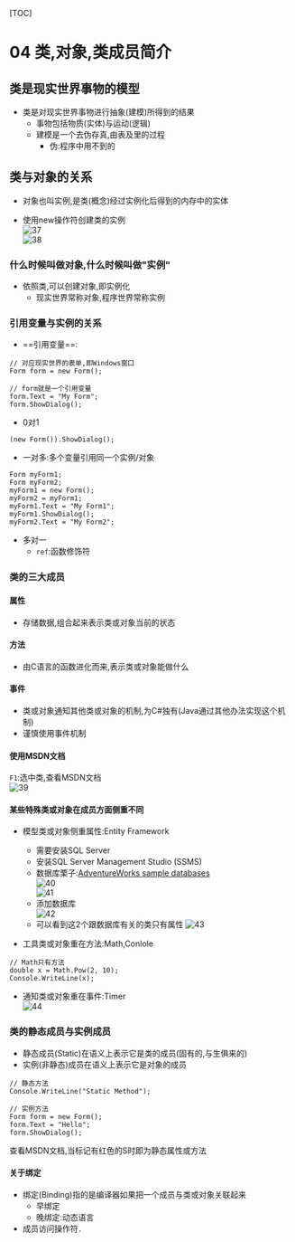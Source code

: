 [TOC]

# 04 类,对象,类成员简介

## 类是现实世界事物的模型 
- 类是对现实世界事物进行抽象(建模)所得到的结果  
    - 事物包括物质(实体)与运动(逻辑)
    - 建模是一个去伪存真,由表及里的过程
        - 伪:程序中用不到的

## 类与对象的关系
- 对象也叫实例,是类(概念)经过实例化后得到的内存中的实体  

- 使用new操作符创建类的实例    
![37](https://note.youdao.com/yws/api/personal/file/B01A9A2B836E49A197E60953DA10B1E0?method=download&shareKey=645589c36e56e7fbd1471d314e528c98)    
![38](https://note.youdao.com/yws/api/personal/file/849CD27F79BB45A78639E3863D53E3D1?method=download&shareKey=f8645187a69a577a068cd529704f2107)  

### 什么时候叫做对象,什么时候叫做"实例"
- 依照类,可以创建对象,即实例化
    - 现实世界常称对象,程序世界常称实例  

### 引用变量与实例的关系
- ==引用变量==:  
```
// 对应现实世界的表单,即Windows窗口
Form form = new Form();
            
// form就是一个引用变量
form.Text = "My Form";
form.ShowDialog();
```
- 0对1  
```
(new Form()).ShowDialog();
```
- 一对多:多个变量引用同一个实例/对象
```
Form myForm1;
Form myForm2;
myForm1 = new Form();
myForm2 = myForm1;
myForm1.Text = "My Form1";
myForm1.ShowDialog();
myForm2.Text = "My Form2";

```  
- 多对一
    - `ref`:函数修饰符  

### 类的三大成员 

#### 属性
- 存储数据,组合起来表示类或对象当前的状态  

#### 方法
- 由C语言的函数进化而来,表示类或对象能做什么

#### 事件
- 类或对象通知其他类或对象的机制,为C#独有(Java通过其他办法实现这个机制)
- 谨慎使用事件机制   

#### 使用MSDN文档
`F1`:选中类,查看MSDN文档   
![39](https://note.youdao.com/yws/api/personal/file/96962235C4EA4A8ABA88E671137FCEFE?method=download&shareKey=3156e063d82d2af6f8bfe453912813be)        
  
#### 某些特殊类或对象在成员方面侧重不同
- 模型类或对象侧重属性:Entity Framework   
    - 需要安装SQL Server  
    - 安装SQL Server Management Studio (SSMS)
    - 数据库栗子:[AdventureWorks sample databases](https://github.com/Microsoft/sql-server-samples/releases/tag/adventureworks)  
![40](https://note.youdao.com/yws/api/personal/file/3AC9830F306B4D1D8E5F6EDBD616FB82?method=download&shareKey=030f21aff013f08a618c7cb28706213d)    
![41](https://note.youdao.com/yws/api/personal/file/E7EBD282BC324CB3B3C28C8766446744?method=download&shareKey=d0b202bee1b787bde010049c6b6916c7)   
    - 添加数据库   
![42](https://note.youdao.com/yws/api/personal/file/5917706C85FC4564A60C8A1F52D47A95?method=download&shareKey=3aade8ea20f2fcba9810656a726dbb90)    
    - 可以看到这2个跟数据库有关的类只有属性
![43](https://note.youdao.com/yws/api/personal/file/58A6206E79DA4551B7B1F7C07762508B?method=download&shareKey=708b0d398abb42b8069da5466284c88a)  

- 工具类或对象重在方法:Math,Conlole   
```
// Math只有方法
double x = Math.Pow(2, 10);
Console.WriteLine(x);
```
- 通知类或对象重在事件:Timer   
![44](https://note.youdao.com/yws/api/personal/file/3B419DBDC245496EA439EDB94943B204?method=download&shareKey=560eae8b4d9dfa175295a05bfe361a3e)   

### 类的静态成员与实例成员 
- 静态成员(Static)在语义上表示它是类的成员(固有的,与生俱来的)
- 实例(非静态)成员在语义上表示它是对象的成员
```
// 静态方法
Console.WriteLine("Static Method");

// 实例方法
Form form = new Form();
form.Text = "Hello";
form.ShowDialog();
```
查看MSDN文档,当标记有红色的S时即为静态属性或方法  

#### 关于绑定
- 绑定(Binding)指的是编译器如果把一个成员与类或对象关联起来
    - 早绑定
    - 晚绑定:动态语言  
- 成员访问操作符`.`